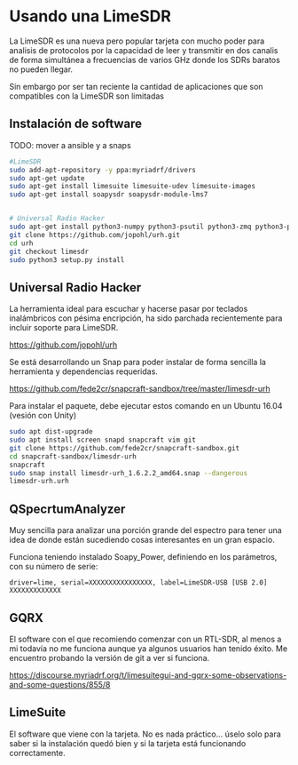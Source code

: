 # Usando una LimeSDR

La LimeSDR es una nueva pero popular tarjeta con mucho poder para analisis de protocolos por la capacidad de leer y transmitir en dos canalis de forma simultánea a frecuencias de varios GHz donde los SDRs baratos no pueden llegar.

Sin embargo por ser tan reciente la cantidad de aplicaciones que son compatibles con la LimeSDR son limitadas

## Instalación de software
TODO: mover a ansible y a snaps

```bash
#LimeSDR
sudo add-apt-repository -y ppa:myriadrf/drivers
sudo apt-get update
sudo apt-get install limesuite limesuite-udev limesuite-images
sudo apt-get install soapysdr soapysdr-module-lms7


# Universal Radio Hacker
sudo apt-get install python3-numpy python3-psutil python3-zmq python3-pyqt5 g++ libpython3-dev python3-pip gnuradio
git clone https://github.com/jopohl/urh.git
cd urh
git checkout limesdr
sudo python3 setup.py install


```

## Universal Radio Hacker

La herramienta ideal para escuchar y hacerse pasar por teclados inalámbricos con pésima encripción, ha sido parchada recientemente para incluir soporte para LimeSDR. 

https://github.com/jopohl/urh

Se está desarrollando un Snap para poder instalar de forma sencilla la herramienta y dependencias requeridas.

https://github.com/fede2cr/snapcraft-sandbox/tree/master/limesdr-urh

Para instalar el paquete, debe ejecutar estos comando en un Ubuntu 16.04 (vesión con Unity)
```bash
sudo apt dist-upgrade
sudo apt install screen snapd snapcraft vim git
git clone https://github.com/fede2cr/snapcraft-sandbox.git
cd snapcraft-sandbox/limesdr-urh
snapcraft
sudo snap install limesdr-urh_1.6.2.2_amd64.snap --dangerous
limesdr-urh.urh
```

## QSpecrtumAnalyzer

Muy sencilla para analizar una porción grande del espectro para tener una idea de donde están sucediendo cosas interesantes en un gran espacio.

Funciona teniendo instalado Soapy_Power, definiendo en los parámetros, con su número de serie:

```
driver=lime, serial=XXXXXXXXXXXXXXXX, label=LimeSDR-USB [USB 2.0] XXXXXXXXXXXXX
```

## GQRX

El software con el que recomiendo comenzar con un RTL-SDR, al menos a mi todavía no me funciona aunque ya algunos usuarios han tenido éxito. Me encuentro probando la versión de git a ver si funciona.

https://discourse.myriadrf.org/t/limesuitegui-and-gqrx-some-observations-and-some-questions/855/8

## LimeSuite

El software que viene con la tarjeta. No es nada práctico... úselo solo para saber si la instalación quedó bien y si la tarjeta está funcionando correctamente.
